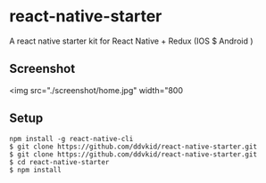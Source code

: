 # react-native-starter
A react native starter kit for React Native + Redux (IOS $ Android )
## Screenshot
<img src="./screenshot/home.jpg" width="800
## Setup
```
npm install -g react-native-cli
$ git clone https://github.com/ddvkid/react-native-starter.git
$ git clone https://github.com/ddvkid/react-native-starter.git
$ cd react-native-starter
$ npm install
```
